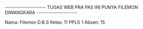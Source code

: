 --------------------     TUGAS WEB PRA PAS INI PUNYA FILEMON DIWANGKARA     --------------------

Nama: Filemon D.B.S
Kelas: 11 PPLG 1
Absen: 15
